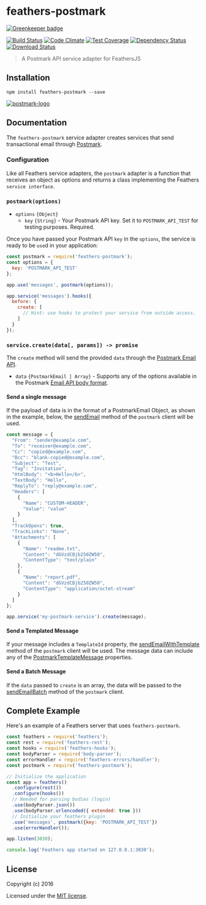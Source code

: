 # feathers-postmark

[![Greenkeeper badge](https://badges.greenkeeper.io/feathersjs/feathers-postmark.svg)](https://greenkeeper.io/)

[![Build Status](https://travis-ci.org/feathersjs/feathers-postmark.png?branch=master)](https://travis-ci.org/feathersjs/feathers-postmark)
[![Code Climate](https://codeclimate.com/github/feathersjs/feathers-postmark/badges/gpa.svg)](https://codeclimate.com/github/feathersjs/feathers-postmark)
[![Test Coverage](https://codeclimate.com/github/feathersjs/feathers-postmark/badges/coverage.svg)](https://codeclimate.com/github/feathersjs/feathers-postmark/coverage)
[![Dependency Status](https://img.shields.io/david/feathersjs/feathers-postmark.svg?style=flat-square)](https://david-dm.org/feathersjs/feathers-postmark)
[![Download Status](https://img.shields.io/npm/dm/feathers-postmark.svg?style=flat-square)](https://www.npmjs.com/package/feathers-postmark)

> A Postmark API service adapter for FeathersJS

## Installation

```
npm install feathers-postmark --save
```

[![postmark-logo](https://cloud.githubusercontent.com/assets/128857/24642528/13ccfa0e-18c5-11e7-88fe-362d58ff8c24.jpg)
](https://postmarkapp.com/)

## Documentation

The `feathers-postmark` service adapter creates services that send transactional email through [Postmark](https://postmarkapp.com/).

### Configuration
Like all Feathers service adapters, the `postmark` adapter is a function that receives an object as options and returns a class implementing the Feathers `service interface`.

### `postmark(options)`
- `options` `{Object}`
  - `key` `{String}` - Your Postmark API key.  Set it to `POSTMARK_API_TEST` for testing purposes.  Required.

Once you have passed your Postmark API `key` in the `options`, the service is ready to be `use`d in your application:

```js
const postmark = require('feathers-postmark');
const options = {
  key: 'POSTMARK_API_TEST'
};

app.use('messages', postmark(options));

app.service('messages').hooks({
  before: {
    create: [
      // Hint: use hooks to protect your service from outside access.
    ]
  }
});
```
### `service.create(data[, params]) -> promise`
The `create` method will send the provided `data` through the [Postmark Email API](http://developer.postmarkapp.com/developer-api-email.html#send-email).
- `data` `{PostmarkEmail | Array}` - Supports any of the options available in the Postmark [Email API body format](http://developer.postmarkapp.com/developer-api-email.html#send-email).

#### Send a single message
If the payload of data is in the format of a PostmarkEmail Object, as shown in the example, below, the [sendEmail](http://wildbit.github.io/postmark.js/Client.html#sendEmail) method of the `postmark` client will be used.

```js
const message = {
  "From": "sender@example.com",
  "To": "receiver@example.com",
  "Cc": "copied@example.com",
  "Bcc": "blank-copied@example.com",
  "Subject": "Test",
  "Tag": "Invitation",
  "HtmlBody": "<b>Hello</b>",
  "TextBody": "Hello",
  "ReplyTo": "reply@example.com",
  "Headers": [
    {
      "Name": "CUSTOM-HEADER",
      "Value": "value"
    }
  ],
  "TrackOpens": true,
  "TrackLinks": "None",
  "Attachments": [
    {
      "Name": "readme.txt",
      "Content": "dGVzdCBjb250ZW50",
      "ContentType": "text/plain"
    },
    {
      "Name": "report.pdf",
      "Content": "dGVzdCBjb250ZW50",
      "ContentType": "application/octet-stream"
    }
  ]
};

app.service('my-postmark-service').create(message);
```

#### Send a Templated Message
If your message includes a `TemplateId` property, the [sendEmailWithTemplate](http://wildbit.github.io/postmark.js/Client.html#sendEmailWithTemplate) method of the `postmark` client will be used.  The message data can include any of the [PostmarkTemplateMessage](http://wildbit.github.io/postmark.js/global.html#PostmarkTemplateMessage) properties.

#### Send a Batch Message
If the `data` passed to `create` is an array, the data will be passed to the [sendEmailBatch](http://wildbit.github.io/postmark.js/Client.html#sendEmailBatch) method of the `postmark` client.

## Complete Example

Here's an example of a Feathers server that uses `feathers-postmark`. 

```js
const feathers = require('feathers');
const rest = require('feathers-rest');
const hooks = require('feathers-hooks');
const bodyParser = require('body-parser');
const errorHandler = require('feathers-errors/handler');
const postmark = require('feathers-postmark');

// Initialize the application
const app = feathers()
  .configure(rest())
  .configure(hooks())
  // Needed for parsing bodies (login)
  .use(bodyParser.json())
  .use(bodyParser.urlencoded({ extended: true }))
  // Initialize your feathers plugin
  .use('messages', postmark({key: 'POSTMARK_API_TEST'})
  .use(errorHandler());

app.listen(3030);

console.log('Feathers app started on 127.0.0.1:3030');
```

## License

Copyright (c) 2016

Licensed under the [MIT license](LICENSE).
